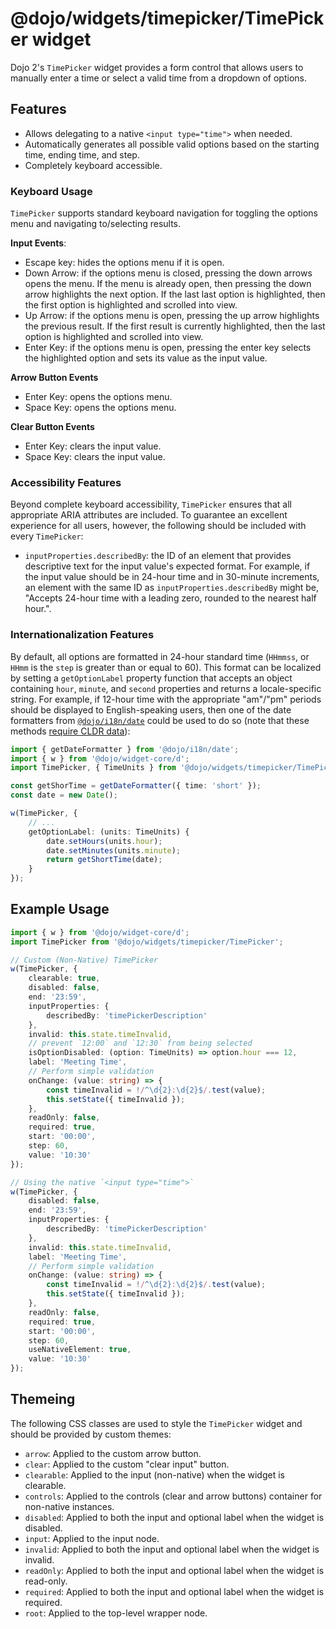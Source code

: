# @dojo/widgets/timepicker/TimePicker widget

Dojo 2's `TimePicker` widget provides a form control that allows users to manually enter a time or select a valid time from a dropdown of options.


## Features

- Allows delegating to a native `<input type="time">` when needed.
- Automatically generates all possible valid options based on the starting time, ending time, and step.
- Completely keyboard accessible.

### Keyboard Usage

`TimePicker` supports standard keyboard navigation for toggling the options menu and navigating to/selecting results.

**Input Events**:

- Escape key: hides the options menu if it is open.
- Down Arrow: if the options menu is closed, pressing the down arrows opens the menu. If the menu is already open, then pressing the down arrow highlights the next option. If the last last option is highlighted, then the first option is highlighted and scrolled into view.
- Up Arrow: if the options menu is open, pressing the up arrow highlights the previous result. If the first result is currently highlighted, then the last option is highlighted and scrolled into view.
- Enter Key: if the options menu is open, pressing the enter key selects the highlighted option and sets its value as the input value.

**Arrow Button Events**

- Enter Key: opens the options menu.
- Space Key: opens the options menu.

**Clear Button Events**

- Enter Key: clears the input value.
- Space Key: clears the input value.

### Accessibility Features

Beyond complete keyboard accessibility, `TimePicker` ensures that all appropriate ARIA attributes are included. To guarantee an excellent experience for all users, however, the following should be included with every `TimePicker`:

- `inputProperties.describedBy`: the ID of an element that provides descriptive text for the input value's expected format. For example, if the input value should be in 24-hour time and in 30-minute increments, an element with the same ID as `inputProperties.describedBy` might be, "Accepts 24-hour time with a leading zero, rounded to the nearest half hour.".

### Internationalization Features

By default, all options are formatted in 24-hour standard time (`HHmmss`, or `HHmm` is the `step` is greater than or equal to 60). This format can be localized by setting a `getOptionLabel` property function that accepts an object containing `hour`, `minute`, and `second` properties and returns a locale-specific string. For example, if 12-hour time with the appropriate "am"/"pm" periods should be displayed to English-speaking users, then one of the date formatters from [`@dojo/i18n/date`](https://github.com/dojo/i18n#date-and-number-formatting) could be used to do so (note that these methods [require CLDR data](https://github.com/dojo/i18n#loading-cldr-data)):

```typescript
import { getDateFormatter } from '@dojo/i18n/date';
import { w } from '@dojo/widget-core/d';
import TimePicker, { TimeUnits } from '@dojo/widgets/timepicker/TimePicker';

const getShorTime = getDateFormatter({ time: 'short' });
const date = new Date();

w(TimePicker, {
	// ...
	getOptionLabel: (units: TimeUnits) {
		date.setHours(units.hour);
		date.setMinutes(units.minute);
		return getShortTime(date);
	}
});
```

## Example Usage

```typescript
import { w } from '@dojo/widget-core/d';
import TimePicker from '@dojo/widgets/timepicker/TimePicker';

// Custom (Non-Native) TimePicker
w(TimePicker, {
	clearable: true,
	disabled: false,
	end: '23:59',
	inputProperties: {
		describedBy: 'timePickerDescription'
	},
	invalid: this.state.timeInvalid,
	// prevent `12:00` and `12:30` from being selected
	isOptionDisabled: (option: TimeUnits) => option.hour === 12,
	label: 'Meeting Time',
	// Perform simple validation
	onChange: (value: string) => {
		const timeInvalid = !/^\d{2}:\d{2}$/.test(value);
		this.setState({ timeInvalid });
	},
	readOnly: false,
	required: true,
	start: '00:00',
	step: 60,
	value: '10:30'
});

// Using the native `<input type="time">`
w(TimePicker, {
	disabled: false,
	end: '23:59',
	inputProperties: {
		describedBy: 'timePickerDescription'
	},
	invalid: this.state.timeInvalid,
	label: 'Meeting Time',
	// Perform simple validation
	onChange: (value: string) => {
		const timeInvalid = !/^\d{2}:\d{2}$/.test(value);
		this.setState({ timeInvalid });
	},
	readOnly: false,
	required: true,
	start: '00:00',
	step: 60,
	useNativeElement: true,
	value: '10:30'
});
```

## Themeing

The following CSS classes are used to style the `TimePicker` widget and should be provided by custom themes:

- `arrow`: Applied to the custom arrow button.
- `clear`: Applied to the custom "clear input" button.
- `clearable`: Applied to the input (non-native) when the widget is clearable.
- `controls`: Applied to the controls (clear and arrow buttons) container for non-native instances.
- `disabled`: Applied to both the input and optional label when the widget is disabled.
- `input`: Applied to the input node.
- `invalid`: Applied to both the input and optional label when the widget is invalid.
- `readOnly`: Applied to both the input and optional label when the widget is read-only.
- `required`: Applied to both the input and optional label when the widget is required.
- `root`: Applied to the top-level wrapper node.
